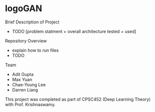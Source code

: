 # logoGAN

Brief Description of Project
- TODO [problem statment + overall architecture tested + used]

Repository Overview
- explain how to run files
- TODO

Team
- Adit Gupta
- Max Yuan
- Chae-Young Lee
- Darren Liang

This project was completed as part of CPSC452 (Deep Learning Theory) with Prof. Krishnaswamy. 
